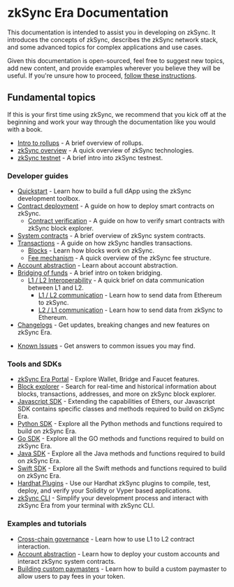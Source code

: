 # zkSync Era Documentation

This documentation is intended to assist you in developing on zkSync. 
It introduces the concepts of zkSync, describes the zkSync network stack, and some advanced topics for complex applications and use cases.

Given this documentation is open-sourced, feel free to suggest new topics, add new content, and provide examples wherever you believe they will be useful. If you're unsure how to proceed, [follow these instructions](./troubleshooting/docs-contribution/docs.md).

## Fundamental topics

If this is your first time using zkSync, we recommend that you kick off at the beginning and work your way through the documentation like you would with a book.

- [Intro to rollups](./fundamentals/rollups.md) - A brief overview of rollups.
- [zkSync overview](./fundamentals/zkSync.md) - A quick overview of zkSync technologies.
- [zkSync testnet](./fundamentals/testnet.md) - A brief intro into zkSync testnest.

### Developer guides

- [Quickstart](./building-on-zksync/hello-world.md) - Learn how to build a full dApp using the zkSync development toolbox.
- [Contract deployment](./building-on-zksync/contracts/contracts.md) - A guide on how to deploy smart contracts on zkSync.
  - [Contract verification](../api/tools/block-explorer/contract-verification.md) - A guide on how to verify smart contracts with zkSync block explorer.
- [System contracts](./developer-guides/system-contracts.md) - A brief overview of zkSync system contracts.
- [Transactions](./developer-guides/transactions/transactions.md) - A guide on how zkSync handles transactions.
  - [Blocks](./developer-guides/transactions/blocks.md) - Learn how blocks work on zkSync.
  - [Fee mechanism](./developer-guides/transactions/fee-model.md) - A quick overview of the zkSync fee structure.
- [Account abstraction](./developer-guides/aa.md) - Learn about account abstraction.
- [Bridging of funds](./developer-guides/bridging/bridging-asset.md) - A brief intro on token bridging.
  - [L1 / L2 Interoperability](./developer-guides/bridging/l1-l2-interop.md) - A quick brief on data communication between L1 and L2.
    - [L1 / L2 communication](./developer-guides/bridging/l1-l2.md) - Learn how to send data from Ethereum to zkSync.
    - [L2 / L1 communication](./developer-guides/bridging/l2-l1.md) - Learn how to send data from zkSync to Ethereum.
- [Changelogs](./troubleshooting/changelog.md) - Get updates, breaking changes and new features on zkSync Era.
<!-- - [Important links](./troubleshooting/important-links.md) - Get a quick reference to important links. -->
<!-- - [Status](./troubleshooting/status.md) - Get updates on things we are currently working on. -->
- [Known Issues](./troubleshooting/known-issues.md) - Get answers to common issues you may find.

### Tools and SDKs

- [zkSync Era Portal](https://portal.zksync.io) - Explore Wallet, Bridge and Faucet features.
- [Block explorer](../api/tools/block-explorer/) - Search for real-time and historical information about blocks, transactions, addresses, and more on zkSync block explorer.
- [Javascript SDK](../api/js/) - Extending the capabilities of Ethers, our Javascript SDK contains specific classes and methods required to build on zkSync Era.
- [Python SDK](../api/python/) - Explore all the Python methods and functions required to build on zkSync Era.
- [Go SDK](../api/go/) - Explore all the GO methods and functions required to build on zkSync Era.
- [Java SDK](../api/java/) - Explore all the Java methods and functions required to build on zkSync Era.
- [Swift SDK](../api/java/) - Explore all the Swift methods and functions required to build on zkSync Era.
- [Hardhat Plugins](../api/hardhat/) - Use our Hardhat zkSync plugins to compile, test, deploy, and verify your Solidity or Vyper based applications.
- [zkSync CLI](../api/tools/zksync-cli/) - Simplify your development process and interact with zkSync Era from your terminal with zkSync CLI.

### Examples and tutorials

- [Cross-chain governance](./tutorials/cross-chain-tutorial.md) - Learn how to use L1 to L2 contract interaction.
- [Account abstraction](./tutorials/custom-aa-tutorial.md) - Learn how to deploy your custom accounts and interact zkSync system contracts.
- [Building custom paymasters](./tutorials/custom-paymaster-tutorial.md) - Learn how to build a custom paymaster to allow users to pay fees in your token.
